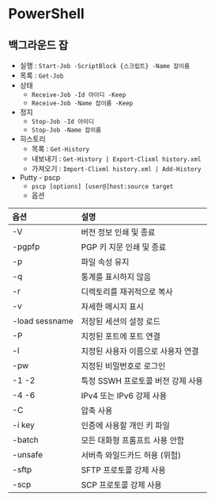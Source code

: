 # PowerShell

## 백그라운드 잡

* 실행 : `Start-Job -ScriptBlock {스크립트} -Name 잡이름`
* 목록 : `Get-Job`
* 상태
  * `Receive-Job -Id 아이디 -Keep`
  * `Receive-Job -Name 잡이름 -Keep`
* 정지
  * `Stop-Job -Id 아이디`
  * `Stop-Job -Name 잡이름`
* 히스토리
  * 목록 : `Get-History`
  * 내보내기 : `Get-History | Export-Clixml history.xml`
  * 가져오기 : `Import-Clixml history.xml | Add-History`
* Putty - pscp
  * `pscp [options] [user@]host:source target`
  * 옵션

| 옵션 | 설명 |
| :--- | :--- |
| -V | 버전 정보 인쇄 및 종료 |
| -pgpfp | PGP 키 지문 인쇄 및 종료 |
| -p | 파일 속성 유지 |
| -q | 통계를 표시하지 않음 |
| -r | 디렉토리를 재귀적으로 복사 |
| -v | 자세한 메시지 표시 |
| -load sessname | 저장된 세션의 설정 로드 |
| -P | 지정된 포트에 포트 연결 |
| -l | 지정된 사용자 이름으로 사용자 연결 |
| -pw | 지정된 비밀번호로 로그인 |
| -1 -2 | 특정 SSWH 프로토콜 버전 강제 사용 |
| -4 -6 | IPv4 또는 IPv6 강제 사용 |
| -C | 압축 사용 |
| -i key | 인증에 사용할 개인 키 파일 |
| -batch | 모든 대화형 프롬프트 사용 안함 |
| -unsafe | 서버측 와일드카드 허용 \(위험\) |
| -sftp | SFTP 프로토콜 강제 사용 |
| -scp | SCP 프로토콜 강제 사용 |

